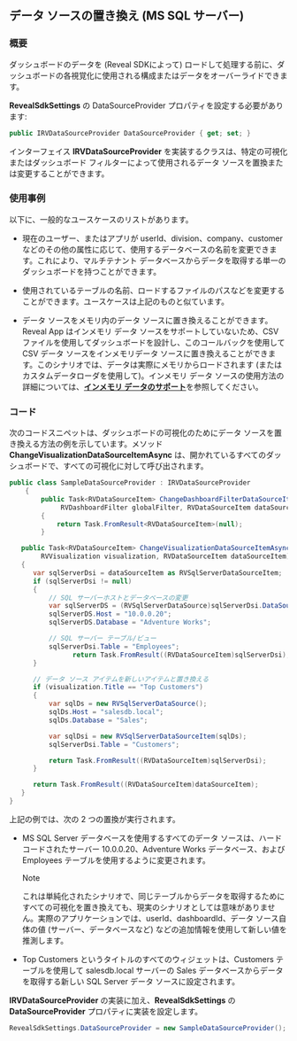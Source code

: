 ## データ ソースの置き換え  (MS SQL サーバー)

### 概要

ダッシュボードのデータを (Reveal SDKによって) ロードして処理する前に、ダッシュボードの各視覚化に使用される構成またはデータをオーバーライドできます。

__RevealSdkSettings__ の DataSourceProvider プロパティを設定する必要があります:

``` csharp
public IRVDataSourceProvider DataSourceProvider { get; set; }
```

インターフェイス
__IRVDataSourceProvider__
を実装するクラスは、特定の可視化またはダッシュボード フィルターによって使用されるデータ ソースを置換または変更することができます。

### 使用事例

以下に、一般的なユースケースのリストがあります。

  - 現在のユーザー、またはアプリが userId、division、company、customer などのその他の属性に応じて、使用するデータベースの名前を変更できます。これにより、マルチテナント データベースからデータを取得する単一のダッシュボードを持つことができます。

  - 使用されているテーブルの名前、ロードするファイルのパスなどを変更することができます。ユースケースは上記のものと似ています。

  - データ ソースをメモリ内のデータ ソースに置き換えることができます。Reveal App はインメモリ データ ソースをサポートしていないため、CSV ファイルを使用してダッシュボードを設計し、このコールバックを使用して CSV データ ソースをインメモリデータ ソースに置き換えることができます。このシナリオでは、データは実際にメモリからロードされます (またはカスタムデータローダを使用して)。インメモリ データ ソースの使用方法の詳細については、[**インメモリ データのサポート**](in-memory-data.html)を参照してください。

### コード

次のコードスニペットは、ダッシュボードの可視化のためにデータ ソースを置き換える方法の例を示しています。メソッド __ChangeVisualizationDataSourceItemAsync__
は、開かれているすべてのダッシュボードで、すべての可視化に対して呼び出されます。

``` csharp
public class SampleDataSourceProvider : IRVDataSourceProvider
    {
        public Task<RVDataSourceItem> ChangeDashboardFilterDataSourceItemAsync(
             RVDashboardFilter globalFilter, RVDataSourceItem dataSourceItem)
        {
            return Task.FromResult<RVDataSourceItem>(null);
        }

   public Task<RVDataSourceItem> ChangeVisualizationDataSourceItemAsync(
        RVVisualization visualization, RVDataSourceItem dataSourceItem)
   {
      var sqlServerDsi = dataSourceItem as RVSqlServerDataSourceItem;
      if (sqlServerDsi != null)
      {
          // SQL サーバーホストとデータベースの変更
          var sqlServerDS = (RVSqlServerDataSource)sqlServerDsi.DataSource;
          sqlServerDS.Host = "10.0.0.20";
          sqlServerDS.Database = "Adventure Works";

          // SQL サーバー テーブル/ビュー
          sqlServerDsi.Table = "Employees";
                return Task.FromResult((RVDataSourceItem)sqlServerDsi);
      }

      // データ ソース アイテムを新しいアイテムと置き換える
      if (visualization.Title == "Top Customers")
      {
          var sqlDs = new RVSqlServerDataSource();
          sqlDs.Host = "salesdb.local";
          sqlDs.Database = "Sales";

          var sqlDsi = new RVSqlServerDataSourceItem(sqlDs);
          sqlServerDsi.Table = "Customers";

          return Task.FromResult((RVDataSourceItem)sqlServerDsi);
      }

      return Task.FromResult((RVDataSourceItem)dataSourceItem);
   }
}
```

上記の例では、次の 2 つの置換が実行されます。

  - MS SQL Server データベースを使用するすべてのデータ ソースは、ハードコードされたサーバー 10.0.0.20、Adventure Works データベース、および Employees テーブルを使用するように変更されます。

    > [!NOTE]
    > これは単純化されたシナリオで、同じテーブルからデータを取得するためにすべての可視化を置き換えても、現実のシナリオとしては意味がありません。実際のアプリケーションでは、userId、dashboardId、データ ソース自体の値 (サーバー、データベースなど) などの追加情報を使用して新しい値を推測します。

  - Top Customers というタイトルのすべてのウィジェットは、Customers テーブルを使用して salesdb.local サーバーの Sales データベースからデータを取得する新しい SQL Server データ ソースに設定されます。

__IRVDataSourceProvider__ の実装に加え、__RevealSdkSettings__ の __DataSourceProvider__ プロパティに実装を設定します。

``` csharp
RevealSdkSettings.DataSourceProvider = new SampleDataSourceProvider();
```
